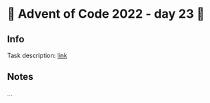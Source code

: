 # 🎄 Advent of Code 2022 - day 23 🎄

## Info

Task description: [link](https://adventofcode.com/2022/day/23)

## Notes

...